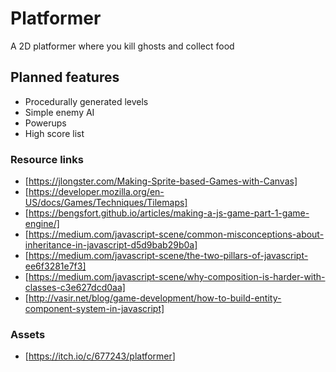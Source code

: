 # Platformer

A 2D platformer where you kill ghosts and collect food

## Planned features

- Procedurally generated levels
- Simple enemy AI
- Powerups
- High score list

### Resource links

- [<https://jlongster.com/Making-Sprite-based-Games-with-Canvas]>
- [<https://developer.mozilla.org/en-US/docs/Games/Techniques/Tilemaps]>
- [<https://bengsfort.github.io/articles/making-a-js-game-part-1-game-engine/]>
- [<https://medium.com/javascript-scene/common-misconceptions-about-inheritance-in-javascript-d5d9bab29b0a]>
- [<https://medium.com/javascript-scene/the-two-pillars-of-javascript-ee6f3281e7f3]>
- [<https://medium.com/javascript-scene/why-composition-is-harder-with-classes-c3e627dcd0aa]>
- [<http://vasir.net/blog/game-development/how-to-build-entity-component-system-in-javascript]>

### Assets

- [<https://itch.io/c/677243/platformer>]
